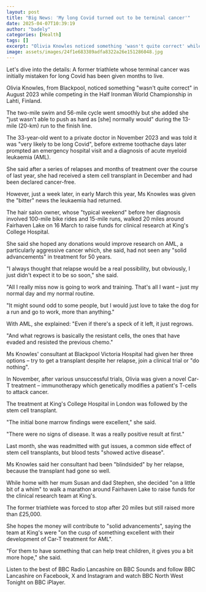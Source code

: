 ```yaml
---
layout: post
title: "Big News: 'My long Covid turned out to be terminal cancer'"
date: 2025-04-07T10:39:19
author: "badely"
categories: [Health]
tags: []
excerpt: "Olivia Knowles noticed something 'wasn't quite correct' while competing in an ironman competition."
image: assets/images/24f1e683389adfa8322a26e151286048.jpg
---
```


Let's dive into the details: A former triathlete whose terminal cancer was initially mistaken for long Covid has been given months to live. 

Olivia Knowles, from Blackpool, noticed something "wasn't quite correct" in August 2023 while competing in the Half Ironman World Championship in Lahti, Finland.

The two-mile swim and 56-mile cycle went smoothly but she added she "just wasn't able to push as hard as [she] normally would" during the 13-mile (20-km) run to the finish line.

The 33-year-old went to a private doctor in November 2023 and was told it was "very likely to be long Covid", before extreme toothache days later prompted an emergency hospital visit and a diagnosis of acute myeloid leukaemia (AML).

She said after a series of relapses and months of treatment over the course of last year, she had received a stem cell transplant in December and had been declared cancer-free.

However, just a week later, in early March this year, Ms Knowles was given the "bitter" news the leukaemia had returned.

The hair salon owner, whose "typical weekend" before her diagnosis involved 100-mile bike rides and 15-mile runs, walked 20 miles around Fairhaven Lake on 16 March to raise funds for clinical research at King's College Hospital.

She said she hoped any donations would improve research on AML, a particularly aggressive cancer which, she said, had not seen any "solid advancements" in treatment for 50 years.

"I always thought that relapse would be a real possibility, but obviously, I just didn't expect it to be so soon," she said.

"All I really miss now is going to work and training. That's all I want – just my normal day and my normal routine.

"It might sound odd to some people, but I would just love to take the dog for a run and go to work, more than anything."

With AML, she explained: "Even if there's a speck of it left, it just regrows.

"And what regrows is basically the resistant cells, the ones that have evaded and resisted the previous chemo."

Ms Knowles' consultant at Blackpool Victoria Hospital had given her three options – try to get a transplant despite her relapse, join a clinical trial or "do nothing".

In November, after various unsuccessful trials, Olivia was given a novel Car-T treatment – immunotherapy which genetically modifies a patient's T-cells to attack cancer.

The treatment at King's College Hospital in London was followed by the stem cell transplant.

"The initial bone marrow findings were excellent," she said.

"There were no signs of disease. It was a really positive result at first."

Last month, she was readmitted with gut issues, a common side effect of stem cell transplants, but blood tests "showed active disease".

Ms Knowles said her consultant had been "blindsided" by her relapse, because the transplant had gone so well.

While home with her mum Susan and dad Stephen, she decided "on a little bit of a whim" to walk a marathon around Fairhaven Lake to raise funds for the clinical research team at King's.

The former triathlete was forced to stop after 20 miles but still raised more than £25,000.

She hopes the money will contribute to "solid advancements", saying the team at King's were "on the cusp of something excellent with their development of Car-T treatment for AML".

"For them to have something that can help treat children, it gives you a bit more hope," she said.

Listen to the best of BBC Radio Lancashire on BBC Sounds and follow BBC Lancashire on Facebook, X and Instagram and watch BBC North West Tonight on BBC iPlayer.

